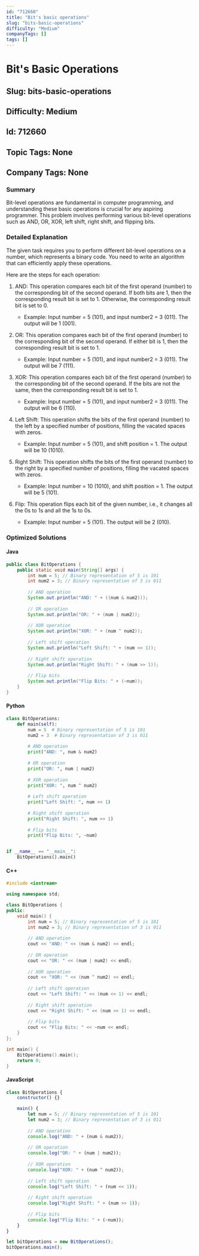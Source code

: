 ```yaml
---
id: "712660"
title: "Bit's basic operations"
slug: "bits-basic-operations"
difficulty: "Medium"
companyTags: []
tags: []
---
```


# Bit's Basic Operations
## Slug: bits-basic-operations
## Difficulty: Medium
## Id: 712660
## Topic Tags: None
## Company Tags: None


### Summary
Bit-level operations are fundamental in computer programming, and understanding these basic operations is crucial for any aspiring programmer. This problem involves performing various bit-level operations such as AND, OR, XOR, left shift, right shift, and flipping bits.


### Detailed Explanation

The given task requires you to perform different bit-level operations on a number, which represents a binary code. You need to write an algorithm that can efficiently apply these operations.

Here are the steps for each operation:

1.  AND: This operation compares each bit of the first operand (number) to the corresponding bit of the second operand. If both bits are 1, then the corresponding result bit is set to 1. Otherwise, the corresponding result bit is set to 0.

    *   Example: Input number = 5 (101), and input number2 = 3 (011). The output will be 1 (001).

2.  OR: This operation compares each bit of the first operand (number) to the corresponding bit of the second operand. If either bit is 1, then the corresponding result bit is set to 1.

    *   Example: Input number = 5 (101), and input number2 = 3 (011). The output will be 7 (111).

3.  XOR: This operation compares each bit of the first operand (number) to the corresponding bit of the second operand. If the bits are not the same, then the corresponding result bit is set to 1.

    *   Example: Input number = 5 (101), and input number2 = 3 (011). The output will be 6 (110).

4.  Left Shift: This operation shifts the bits of the first operand (number) to the left by a specified number of positions, filling the vacated spaces with zeros.

    *   Example: Input number = 5 (101), and shift position = 1. The output will be 10 (1010).

5.  Right Shift: This operation shifts the bits of the first operand (number) to the right by a specified number of positions, filling the vacated spaces with zeros.

    *   Example: Input number = 10 (1010), and shift position = 1. The output will be 5 (101).

6.  Flip: This operation flips each bit of the given number, i.e., it changes all the 0s to 1s and all the 1s to 0s.

    *   Example: Input number = 5 (101). The output will be 2 (010).


### Optimized Solutions

#### Java
```java
public class BitOperations {
    public static void main(String[] args) {
        int num = 5; // Binary representation of 5 is 101
        int num2 = 3; // Binary representation of 3 is 011
        
        // AND operation
        System.out.println("AND: " + ((num & num2)));
        
        // OR operation
        System.out.println("OR: " + (num | num2));
        
        // XOR operation
        System.out.println("XOR: " + (num ^ num2));
        
        // Left shift operation
        System.out.println("Left Shift: " + (num << 1));
        
        // Right shift operation
        System.out.println("Right Shift: " + (num >> 1));
        
        // Flip bits
        System.out.println("Flip Bits: " + (~num));
    }
}
```

#### Python
```python
class BitOperations:
    def main(self):
        num = 5  # Binary representation of 5 is 101
        num2 = 3  # Binary representation of 3 is 011
        
        # AND operation
        print("AND: ", num & num2)
        
        # OR operation
        print("OR: ", num | num2)
        
        # XOR operation
        print("XOR: ", num ^ num2)
        
        # Left shift operation
        print("Left Shift: ", num << 1)
        
        # Right shift operation
        print("Right Shift: ", num >> 1)
        
        # Flip bits
        print("Flip Bits: ", ~num)


if __name__ == "__main__":
    BitOperations().main()
```

#### C++
```cpp
#include <iostream>

using namespace std;

class BitOperations {
public:
    void main() {
        int num = 5; // Binary representation of 5 is 101
        int num2 = 3; // Binary representation of 3 is 011
        
        // AND operation
        cout << "AND: " << (num & num2) << endl;
        
        // OR operation
        cout << "OR: " << (num | num2) << endl;
        
        // XOR operation
        cout << "XOR: " << (num ^ num2) << endl;
        
        // Left shift operation
        cout << "Left Shift: " << (num << 1) << endl;
        
        // Right shift operation
        cout << "Right Shift: " << (num >> 1) << endl;
        
        // Flip bits
        cout << "Flip Bits: " << ~num << endl;
    }
};

int main() {
    BitOperations().main();
    return 0;
}
```

#### JavaScript
```javascript
class BitOperations {
    constructor() {}

    main() {
        let num = 5; // Binary representation of 5 is 101
        let num2 = 3; // Binary representation of 3 is 011
        
        // AND operation
        console.log("AND: " + (num & num2));
        
        // OR operation
        console.log("OR: " + (num | num2));
        
        // XOR operation
        console.log("XOR: " + (num ^ num2));
        
        // Left shift operation
        console.log("Left Shift: " + (num << 1));
        
        // Right shift operation
        console.log("Right Shift: " + (num >> 1));
        
        // Flip bits
        console.log("Flip Bits: " + (~num));
    }
}

let bitOperations = new BitOperations();
bitOperations.main();
```